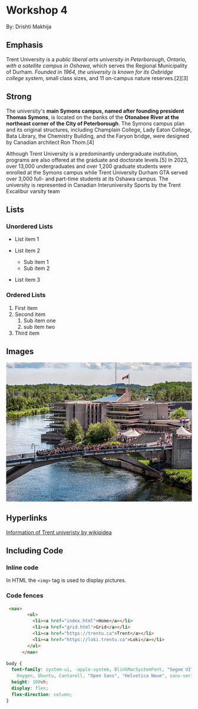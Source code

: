 # Workshop 4

By: Drishti Makhija 


## Emphasis 
Trent University is a *public liberal arts university in Peterborough, Ontario, with a satellite campus in Oshawa*, which serves the Regional Municipality of Durham. _Founded in 1964, the university is known for its Oxbridge college system_, small class sizes, and 11 on-campus nature reserves.[2][3]
## Strong
The university's **main Symons campus, named after founding president Thomas Symons**, is located on the banks of the __Otonabee River at the northeast corner of the City of Peterborough__. The Symons campus plan and its original structures, including Champlain College, Lady Eaton College, Bata Library, the Chemistry Building, and the Faryon bridge, were designed by Canadian architect Ron Thom.[4]

Although Trent University is a predominantly undergraduate institution, programs are also offered at the graduate and doctorate levels.[5] In 2023, over 13,000 undergraduates and over 1,200 graduate students were enrolled at the Symons campus while Trent University Durham GTA served over 3,000 full- and part-time students at its Oshawa campus. The university is represented in Canadian Interuniversity Sports by the Trent Excalibur varsity team

## Lists

### Unordered Lists
- List item 1
- List item 2   
    - Sub item 1
    - Sub item 2

- List item 3
### Ordered Lists
1. First item 
2. Second item 
    1. Sub item one 
    2. sub item two 
3. Third item 

## Images 

![The actual photo of Trent university](./image.jpg)

## Hyperlinks 
[Information of Trent univeristy by wikipidea](https://en.wikipedia.org/wiki/Trent_University)

## Including Code 

### Inline code 
In HTML the `<img>` tag is used to display pictures.

### Code fences 
```html
 <nav>
        <ul>
          <li><a href="index.html">Home</a></li>
          <li><a href="grid.html">Grid</a></li>
          <li><a href="https://trentu.ca">Trent</a></li>
          <li><a href="https://loki.trentu.ca">Loki</a></li>
        </ul>
      </nav>
```

```css
body {
  font-family: system-ui, -apple-system, BlinkMacSystemFont, "Segoe UI", Roboto,
    Oxygen, Ubuntu, Cantarell, "Open Sans", "Helvetica Neue", sans-serif;
  height: 100vh;
  display: flex;
  flex-direction: column;
}
```
